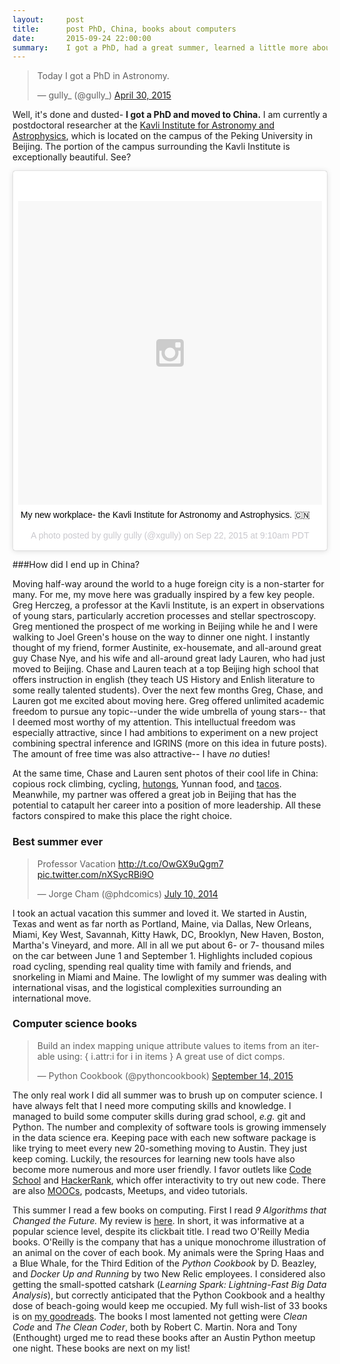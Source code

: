 ```yaml
---
layout:     post
title:      post PhD, China, books about computers
date:       2015-09-24 22:00:00
summary:    I got a PhD, had a great summer, learned a little more about computers, and moved to China.
---
```


<blockquote class="twitter-tweet" lang="en"><p lang="en" dir="ltr">Today I got a PhD in Astronomy.</p>&mdash; gully_ (@gully_) <a href="https://twitter.com/gully_/status/593626322489880576">April 30, 2015</a></blockquote>
<script async src="//platform.twitter.com/widgets.js" charset="utf-8"></script>

Well, it's done and dusted-  **I got a PhD and moved to China.**  I am currently a postdoctoral researcher at the [Kavli Institute for Astronomy and Astrophysics](http://kiaa.pku.edu.cn/), which is located on the campus of the Peking University in Beijing.  The portion of the campus surrounding the Kavli Institute is exceptionally beautiful.  See?

<blockquote class="instagram-media" data-instgrm-captioned data-instgrm-version="4" style=" background:#FFF; border:0; border-radius:3px; box-shadow:0 0 1px 0 rgba(0,0,0,0.5),0 1px 10px 0 rgba(0,0,0,0.15); margin: 1px; max-width:658px; padding:0; width:99.375%; width:-webkit-calc(100% - 2px); width:calc(100% - 2px);"><div style="padding:8px;"> <div style=" background:#F8F8F8; line-height:0; margin-top:40px; padding:50.0% 0; text-align:center; width:100%;"> <div style=" background:url(data:image/png;base64,iVBORw0KGgoAAAANSUhEUgAAACwAAAAsCAMAAAApWqozAAAAGFBMVEUiIiI9PT0eHh4gIB4hIBkcHBwcHBwcHBydr+JQAAAACHRSTlMABA4YHyQsM5jtaMwAAADfSURBVDjL7ZVBEgMhCAQBAf//42xcNbpAqakcM0ftUmFAAIBE81IqBJdS3lS6zs3bIpB9WED3YYXFPmHRfT8sgyrCP1x8uEUxLMzNWElFOYCV6mHWWwMzdPEKHlhLw7NWJqkHc4uIZphavDzA2JPzUDsBZziNae2S6owH8xPmX8G7zzgKEOPUoYHvGz1TBCxMkd3kwNVbU0gKHkx+iZILf77IofhrY1nYFnB/lQPb79drWOyJVa/DAvg9B/rLB4cC+Nqgdz/TvBbBnr6GBReqn/nRmDgaQEej7WhonozjF+Y2I/fZou/qAAAAAElFTkSuQmCC); display:block; height:44px; margin:0 auto -44px; position:relative; top:-22px; width:44px;"></div></div> <p style=" margin:8px 0 0 0; padding:0 4px;"> <a href="https://instagram.com/p/78GeY8B_vd/" style=" color:#000; font-family:Arial,sans-serif; font-size:14px; font-style:normal; font-weight:normal; line-height:17px; text-decoration:none; word-wrap:break-word;" target="_top">My new workplace- the Kavli Institute for Astronomy and Astrophysics. 🇨🇳</a></p> <p style=" color:#c9c8cd; font-family:Arial,sans-serif; font-size:14px; line-height:17px; margin-bottom:0; margin-top:8px; overflow:hidden; padding:8px 0 7px; text-align:center; text-overflow:ellipsis; white-space:nowrap;">A photo posted by gully gully (@xgully) on <time style=" font-family:Arial,sans-serif; font-size:14px; line-height:17px;" datetime="2015-09-22T16:10:17+00:00">Sep 22, 2015 at 9:10am PDT</time></p></div></blockquote>
<script async defer src="//platform.instagram.com/en_US/embeds.js"></script>

###How did I end up in China?

Moving half-way around the world to a huge foreign city is a non-starter for many.  For me, my move here was gradually inspired by a few key people.  Greg Herczeg, a professor at the Kavli Institute, is an expert in observations of young stars, particularly accretion processes and stellar spectroscopy.  Greg mentioned the prospect of me working in Beijing while he and I were walking to Joel Green's house on the way to dinner one night.  I instantly thought of my friend, former Austinite, ex-housemate, and all-around great guy Chase Nye, and his wife and all-around great lady Lauren, who had just moved to Beijing.  Chase and Lauren teach at a top Beijing high school that offers instruction in english (they teach US History and Enlish literature to some really talented students).  Over the next few months Greg, Chase, and Lauren got me excited about moving here.  Greg offered unlimited academic freedom to pursue any topic--under the wide umbrella of young stars-- that I deemed most worthy of my attention.  This intelluctual freedom was especially attractive, since I had ambitions to experiment on a new project combining spectral inference and IGRINS (more on this idea in future posts).  The amount of free time was also attractive-- I have *no* duties!

At the same time, Chase and Lauren sent photos of their cool life in China: copious rock climbing, cycling, [hutongs](https://en.wikipedia.org/wiki/Hutong), Yunnan food, and [tacos](http://www.tacobarchina.com/).  Meanwhile, my partner was offered a great job in Beijing that has the potential to catapult her career into a position of more leadership.  All these factors conspired to make this place the right choice.  

### Best summer ever

<blockquote class="twitter-tweet" lang="en"><p lang="pt" dir="ltr">Professor Vacation <a href="http://t.co/OwGX9uQgm7">http://t.co/OwGX9uQgm7</a> <a href="http://t.co/nXSycRBi9O">pic.twitter.com/nXSycRBi9O</a></p>&mdash; Jorge Cham (@phdcomics) <a href="https://twitter.com/phdcomics/status/487323941816385536">July 10, 2014</a></blockquote>
<script async src="//platform.twitter.com/widgets.js" charset="utf-8"></script>

I took an actual vacation this summer and loved it.  We started in Austin, Texas and went as far north as Portland, Maine, via Dallas, New Orleans, Miami, Key West, Savannah, Kitty Hawk, DC, Brooklyn, New Haven, Boston, Martha's Vineyard, and more.  All in all we put about 6- or 7- thousand miles on the car between June 1 and September 1.  Highlights included copious road cycling, spending real quality time with family and friends, and snorkeling in Miami and Maine.  The lowlight of my summer was dealing with international visas, and the logistical complexities surrounding an international move.

### Computer science books

<blockquote class="twitter-tweet" lang="en"><p lang="en" dir="ltr">Build an index mapping unique attribute values to items from an iterable using:&#10;&#10;{ i.attr:i for i in items }&#10;&#10;A great use of dict comps.</p>&mdash; Python Cookbook (@pythoncookbook) <a href="https://twitter.com/pythoncookbook/status/643386195737624576">September 14, 2015</a></blockquote>
<script async src="//platform.twitter.com/widgets.js" charset="utf-8"></script>

The only real work I did all summer was to brush up on computer science.  I have always felt that I need more computing skills and knowledge.  I managed to build some computer skills during grad school, *e.g.* git and Python.  The number and complexity of software tools is growing immensely in the data science era.  Keeping pace with each new software package is like trying to meet every new 20-something moving to Austin.  They just keep coming.  Luckily, the resources for learning new tools have also become more numerous and more user friendly.  I favor outlets like [Code School](http://www.codeschool.com) and [HackerRank](https://www.hackerrank.com/xgully), which offer interactivity to try out new code.  There are also [MOOCs](http://ocw.mit.edu/courses/electrical-engineering-and-computer-science/6-00-introduction-to-computer-science-and-programming-fall-2008/), podcasts, Meetups, and video tutorials.

This summer I read a few books on computing.  First I read *9 Algorithms that Changed the Future.*  My review is [here](http://www.goodreads.com/gully).  In short, it was informative at a popular science level, despite its clickbait title.  I read two O'Reilly Media books.  O'Reilly is the company that has a unique monochrome illustration of an animal on the cover of each book.  My animals were the Spring Haas and a Blue Whale, for the Third Edition of the *Python Cookbook* by D. Beazley, and *Docker Up and Running* by two New Relic employees.  I considered also getting the small-spotted catshark (*Learning Spark: Lightning-Fast Big Data Analysis*), but correctly anticipated that the Python Cookbook and a healthy dose of beach-going would keep me occupied.  My full wish-list of 33 books is on [my goodreads](https://www.goodreads.com/review/list/17104396-gully?utf8=%E2%9C%93&shelf=to-read&sort=position&per_page=40).  The books I most lamented not getting were *Clean Code* and *The Clean Coder*, both by Robert C. Martin.  Nora and Tony (Enthought) urged me to read these books after an Austin Python meetup one night.  These books are next on my list!